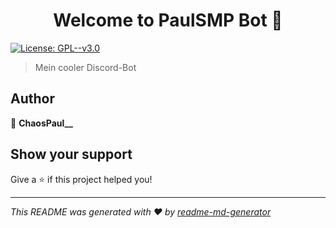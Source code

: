 <h1 align="center">Welcome to PaulSMP Bot 👋</h1>
<p>
  <a href="#" target="_blank">
    <img alt="License: GPL--v3.0" src="https://img.shields.io/badge/License-GPL--v3.0-yellow.svg" />
  </a>
</p>

> Mein cooler Discord-Bot

## Author

👤 **ChaosPaul__**


## Show your support

Give a ⭐️ if this project helped you!

***
_This README was generated with ❤️ by [readme-md-generator](https://github.com/kefranabg/readme-md-generator)_